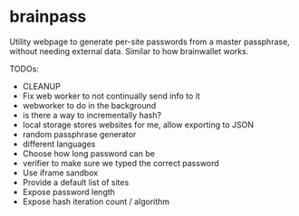brainpass
=========

Utility webpage to generate per-site passwords from a master passphrase, without needing external data. Similar to how brainwallet works.

TODOs:
- CLEANUP
- Fix web worker to not continually send info to it
- webworker to do in the background
- is there a way to incrementally hash?
- local storage stores websites for me, allow exporting to JSON
- random passphrase generator
 - different languages
 - Choose how long password can be
- verifier to make sure we typed the correct password
- Use iframe sandbox
- Provide a default list of sites
- Expose password length
- Expose hash iteration count / algorithm
